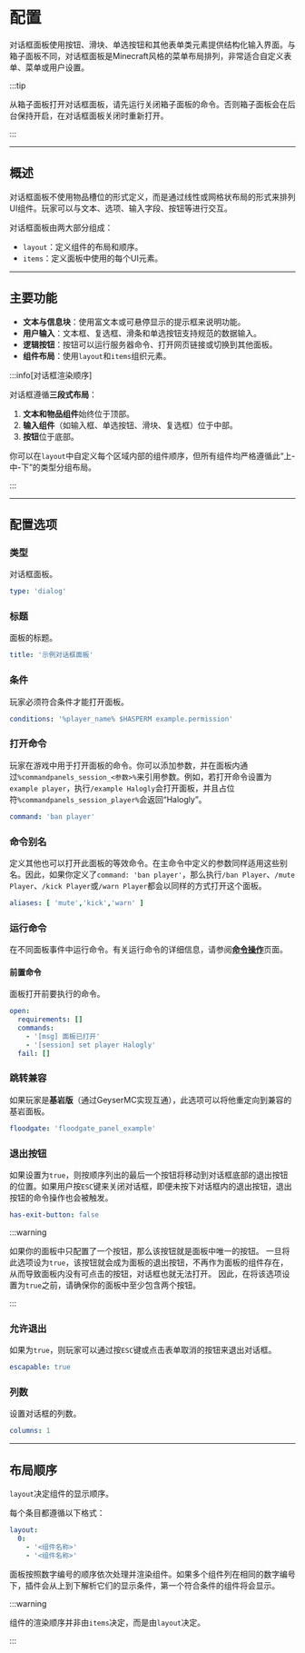 # 配置

对话框面板使用按钮、滑块、单选按钮和其他表单类元素提供结构化输入界面。与箱子面板不同，对话框面板是Minecraft风格的菜单布局排列，非常适合自定义表单、菜单或用户设置。

:::tip

从箱子面板打开对话框面板，请先运行关闭箱子面板的命令。否则箱子面板会在后台保持开启，在对话框面板关闭时重新打开。

:::

------

## 概述

对话框面板不使用物品槽位的形式定义，而是通过线性或网格状布局的形式来排列UI组件。玩家可以与文本、选项、输入字段、按钮等进行交互。

对话框面板由两大部分组成：

- `layout`：定义组件的布局和顺序。
- `items`：定义面板中使用的每个UI元素。

------

## 主要功能

- **文本与信息块**：使用富文本或可悬停显示的提示框来说明功能。
- **用户输入**：文本框、复选框、滑条和单选按钮支持规范的数据输入。
- **逻辑按钮**：按钮可以运行服务器命令、打开网页链接或切换到其他面板。
- **组件布局**：使用`layout`和`items`组织元素。

:::info[对话框渲染顺序]

对话框遵循**三段式布局**：

1. **文本和物品组件**始终位于顶部。
2. **输入组件**（如输入框、单选按钮、滑块、复选框）位于中部。
3. **按钮**位于底部。

你可以在`layout`中自定义每个区域内部的组件顺序，但所有组件均严格遵循此“上-中-下”的类型分组布局。

:::

------

## 配置选项

### 类型

对话框面板。

```yaml
type: 'dialog'
```

### 标题

面板的标题。

```yaml
title: '示例对话框面板'
```

### 条件

玩家必须符合条件才能打开面板。

```yaml
conditions: '%player_name% $HASPERM example.permission'
```

### 打开命令

玩家在游戏中用于打开面板的命令。你可以添加参数，并在面板内通过`%commandpanels_session_<参数>%`来引用参数。例如，若打开命令设置为`example player`，执行`/example Halogly`会打开面板，并且占位符`%commandpanels_session_player%`会返回“Halogly”。

```yaml
command: 'ban player'
```

### 命令别名

定义其他也可以打开此面板的等效命令。在主命令中定义的参数同样适用这些别名。因此，如果你定义了`command: 'ban player'`，那么执行`/ban Player`、`/mute Player`、`/kick Player`或`/warn Player`都会以同样的方式打开这个面板。

```yaml
aliases: [ 'mute','kick','warn' ]
```

### 运行命令

在不同面板事件中运行命令。有关运行命令的详细信息，请参阅[**命令操作**](../../60-logic-and-commands/20-command-actions.md)页面。

#### 前置命令

面板打开前要执行的命令。

```yaml
open:
  requirements: []
  commands:
    - '[msg] 面板已打开'
    - '[session] set player Halogly'
  fail: []
```

### 跳转兼容

如果玩家是**基岩版**（通过GeyserMC实现互通），此选项可以将他重定向到兼容的基岩面板。

```yaml
floodgate: 'floodgate_panel_example'
```

### 退出按钮

如果设置为`true`，则按顺序列出的最后一个按钮将移动到对话框底部的退出按钮的位置。如果用户按`ESC`键来关闭对话框，即便未按下对话框内的退出按钮，退出按钮的命令操作也会被触发。

```yaml
has-exit-button: false
```

:::warning

如果你的面板中只配置了一个按钮，那么该按钮就是面板中唯一的按钮。 一旦将此选项设为`true`，该按钮就会成为面板的退出按钮，不再作为面板的组件存在，从而导致面板内没有可点击的按钮，对话框也就无法打开。 因此，在将该选项设置为`true`之前，请确保你的面板中至少包含两个按钮。

:::

### 允许退出

如果为`true`，则玩家可以通过按`ESC`键或点击表单取消的按钮来退出对话框。

```yaml
escapable: true
```

### 列数

设置对话框的列数。

```yaml
columns: 1
```

------

## 布局顺序

`layout`决定组件的显示顺序。

每个条目都遵循以下格式：

```yaml
layout:
  0:
    - '<组件名称>'
    - '<组件名称>'
```

面板按照数字编号的顺序依次处理并渲染组件。如果多个组件列在相同的数字编号下，插件会从上到下解析它们的显示条件，第一个符合条件的组件将会显示。

:::warning

组件的渲染顺序并非由`items`决定，而是由`layout`决定。

:::